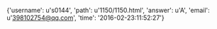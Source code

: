 {'username': u's0144', 'path': u'1150/1150.html', 'answer': u'A', 'email': u'398102754@qq.com', 'time': '2016-02-23:11:52:27'}